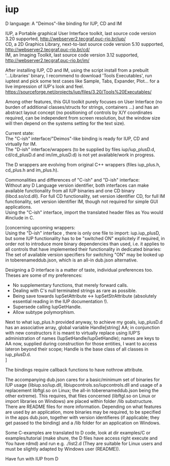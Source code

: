 # iup

D language: A "Deimos"-like binding for IUP, CD and IM 

IUP, a Portable graphical User Interface toolkit, last source code version 3.20 supported,  http://webserver2.tecgraf.puc-rio.br/iup/<br>
CD, a 2D Graphics Library, next-to-last source code version 5.10 supported,  http://webserver2.tecgraf.puc-rio.br/cd/<br>
IM, an Imaging Toolkit, last source code version 3.12 supported,  http://webserver2.tecgraf.puc-rio.br/im/

After installing IUP, CD and IM, using the script install from a prebuilt '...Libraries' binary, I recommend to download 'Tools Executables', run iuptest and pick some test cases like Sample, Tabs, Expander, Plot... for a live impression of IUP's look and feel. https://sourceforge.net/projects/iup/files/3.20/Tools%20Executables/

Among other features, this GUI toolkit purely focuses on User Interface (no burden of additional classes/structs for strings, containers ...) and has an abstract layout concept (no positioning of controls by X/Y coordinates required, can be independent from screen resolution, but the window size will then depend on the systems setting for the text size).<br>

Current state:<br>
The "C-ish" interface/"Deimos"-like binding  is ready for IUP, CD and virtually for IM.<br>
The "D-ish" interface/wrappers (to be supplied by files iup/iup_plusD.d, cd/cd_plusD.d and im/im_plusD.d) is not yet available/work in progress.<br>

The D wrappers are evolving from original C++ wrappers (files iup_plus.h, cd_plus.h and im_plus.h).

Commonalities and differences of "C-ish" and "D-ish" interface:<br>
Without any D Language version identifier, both interfaces can make available functionality from all IUP binaries and one CD binary (libcd.so/cd.dll). For full CD functionality, set version identifier CD, for full IM functionality, set version identifier IM, though not required for simple GUI applications.<br>
Using the "C-ish" interface, import the translated header files as You would #include in C.<br>

[concerning upcoming wrappers:<br>
Using the "D-ish" interface , there is only one file to import: iup.iup_plusD, but some IUP functionality has to be "switched ON" explicitely if required, in order not to introduce more binary dependencies than used, i.e. it applies to all controls that have implemented their functionality in dedicated binaries: The set of available version specifiers for switching "ON" may be looked up in toberenameddub.json, which is an all-in dub.json alternative.

Designing a D interface is a matter of taste, individual preferences too. Theses are some of my preferences:<br>
- No supplementary functions, that merely forward calls.
- Dealing with C's null terminated strings as rare as possible.<br>
- Being save towards IupSetAttribute <-> IupSetStrAttribute (absolutely essential reading in the IUP documentation !).<br>
- Supersede calling IupGetHandle.<br>
- Allow subtype polymorphism.<br>

Next to what iup_plus.h provided anyway, to achieve my goals, iup_plusD.d has an associative array, global variable Handle[string] AA; in conjunction with new constructors it is meant to virtually replace using IUP'S administration of names (IupSetHandle/IupGetHandle); names are keys to AA now, supplied during construction for those entities, I want to access lateron beyond their scope; Handle is the base class of all classes in iup_plusD.d.<br>
]

The bindings require callback functions to have nothrow attribute.<br>

The accompanying dub.json cares for a basic/minimum set of binaries for IUP usage (libiup.so/iup.dll, libiupcontrols.so/iupcontrols.dll and usage of a replacement libftgl.so on Linux; the all-in toberenameddub.json being the other extreme). This requires, that files concerned (libftgl.so on Linux or import libraries on Windows) are placed within folder /lib substructure. There are README files for more information. Depending on what features are used by an application, more binaries may be required, to be specified in the apps dub.json, together with version identifieres (if applicable; they get passed to the binding) and a /lib folder for an application on Windows.

Some C-examples are translated to D code, look at dir examples/C or examples/tutorial (make shure, the D files have access right execute and You have rdmd) and run e.g. ./list2.d (They are suitable for Linux users and must be slightly adapted by Windows user (README)).

Have fun with IUP from D

